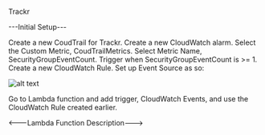 Trackr

---Initial Setup---

Create a new CoudTrail for Trackr.
Create a new CloudWatch alarm. Select the Custom Metric, CoudTrailMetrics. Select Metric Name, SecurityGroupEventCount. Trigger when SecurityGroupEventCount is >= 1. Create a new CloudWatch Rule. Set up Event Source as so:

![alt text](https://github.com/Optum/ChaoSlingr/blob/trackr_doc/docs/trackr-rule.png)

Go to Lambda function and add trigger, CloudWatch Events, and use the CloudWatch Rule created earlier.

<---Lambda Function Description--->
